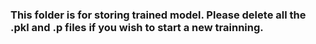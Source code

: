 ### This folder is for storing trained model. Please delete all the .pkl and .p files if you wish to start a new trainning.

